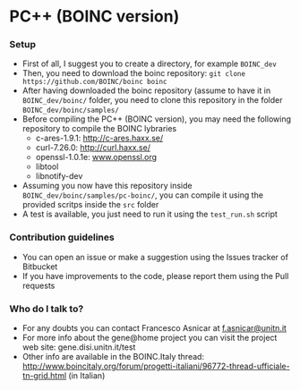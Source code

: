 # PC++ (BOINC version) #


### Setup ###

* First of all, I suggest you to create a directory, for example `BOINC_dev`
* Then, you need to download the boinc repository: `git clone https://github.com/BOINC/boinc boinc`
* After having downloaded the boinc repository (assume to have it in `BOINC_dev/boinc/` folder, you need to clone this repository in the folder `BOINC_dev/boinc/samples/`
* Before compiling the PC++ (BOINC version), you may need the following repository to compile the BOINC lybraries
	* c-ares-1.9.1: http://c-ares.haxx.se/
	* curl-7.26.0: http://curl.haxx.se/
	* openssl-1.0.1e: www.openssl.org
	* libtool
	* libnotify-dev
* Assuming you now have this repository inside `BOINC_dev/boinc/samples/pc-boinc/`, you can compile it using the provided scritps inside the `src` folder
* A test is available, you just need to run it using the `test_run.sh` script


### Contribution guidelines ###

* You can open an issue or make a suggestion using the Issues tracker of Bitbucket
* If you have improvements to the code, please report them using the Pull requests


### Who do I talk to? ###

* For any doubts you can contact Francesco Asnicar at f.asnicar@unitn.it
* For more info about the gene@home project you can visit the project web site: gene.disi.unitn.it/test
* Other info are available in the BOINC.Italy thread: http://www.boincitaly.org/forum/progetti-italiani/96772-thread-ufficiale-tn-grid.html (in Italian)
